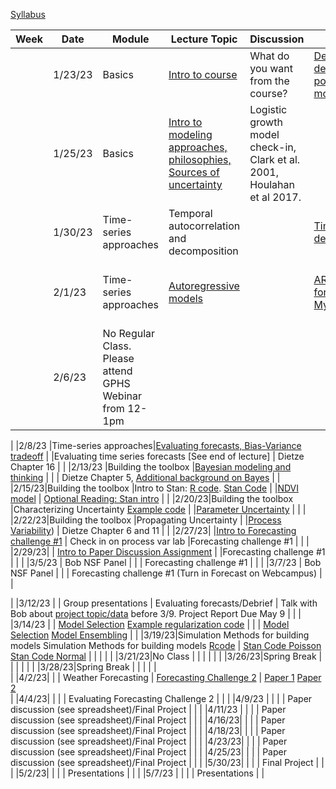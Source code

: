 [Syllabus](Syllabus.pdf)


|Week|Date   |Module                |Lecture Topic                                                     |Discussion                                                              |Lab                                                     |Reading                                                                                |
|----|-------|----------------------|------------------------------------------------------------------|------------------------------------------------------------------------|--------------------------------------------------------|---------------------------------------------------------------------------------------|
|    |1/23/23|Basics                |[Intro to course](lectures/Intro.pdf)                                                   |What do you want from the course?                                       |[Density-dependent population model](labs/intro2R.html) |                                                                                       |
|    |1/25/23|Basics                |[Intro to modeling approaches, philosophies, Sources of uncertainty](lectures/Lecture2.pdf)|Logistic growth model check-in, Clark et al. 2001, Houlahan et al 2017. |                                                        |[Clark et al. 2001](papers/Clark2001.pdf) , [Houlahan et al. 2017](papers/Houlahan2016.pdf)|
|    |1/30/23|Time-series approaches|Temporal autocorrelation and decomposition                        |                                                                        |[Time-series decomposition](labs/ts_decomp_autocorr.html)                              |                                                                                       |
|    |2/1/23 |Time-series approaches|[Autoregressive models](lectures/ARmodels.pdf)                                             |                                                                        |[AR model forecasting](labs/ARmodel.html),   [My code](https://github.com/bobshriver/UNR-EcoForecast/blob/main/lectures/AR1model.R)                    |[Optional Reading: NEON working with time](https://www.neonscience.org/resources/learning-hub/tutorials/introduction-working-time-series-data-text-formats-r)                                                                 |
|    |2/6/23|No Regular Class. Please attend GPHS Webinar from 12-1pm            |                                |                                                                        |                          |                                                                                       |

|    |2/8/23 |Time-series approaches|[Evaluating forecasts, Bias-Variance tradeoff](lectures/ModelValidation.pdf)                           |                                                                        |Evaluating time series forecasts [See end of lecture]                        |  Dietze Chapter 16                                                                                     |
|    |2/13/23 |Building the toolbox  |[Bayesian modeling and thinking](lectures/IntroToBayes.pdf)                                   |                                                                        |                                                        |         Dietze Chapter 5, [Additional background on Bayes](https://www.youtube.com/watch?v=HZGCoVF3YvM)                                                                             |
|    |2/15/23|Building the toolbox  |Intro to Stan: [R code](lectures/StanSetup.R). [Stan Code](lectures/StanExample.stan)                                                   |                                                                        |[NDVI model](labs/IntroToStan.html)                           |    [Optional Reading: Stan intro]( https://ourcodingclub.github.io/tutorials/stan-intro/)                                                                                  |
|    |2/20/23|Building the toolbox  |Characterizing Uncertainty    [Example code](lectures/StanSetup_Portal.R)                                    |                                                                        |[Parameter Uncertainty](labs/IntroToStan_2.html)                         |                                                                                       |
|    |2/22/23|Building the toolbox  |Propagating Uncertainty                                           |                                                                        |[Process Variability](labs/IntroToStan_3.html))                               |       Dietze Chapter 6 and 11                                                                                |
|    |2/27/23|                      |[Intro to Forecasting challenge #1](labs/challenge1.html)                                 |    Check in on process var lab                             |Forecasting challenge #1                                |                                                                                       |
|    |2/29/23|                      |                [Intro to Paper Discussion Assignment](labs/PaperAssignment.pdf)                        |                                                                        |Forecasting challenge #1                                |                                                                                       |
|    |3/5/23 |   Bob NSF Panel                  |                                                                 |                                                 | Forecasting challenge #1                                                   |                                                                                       |
|    |3/7/23 |   Bob NSF Panel                  |                                                                 |                                                 | Forecasting challenge #1     (Turn in Forecast on Webcampus)                                                  |                                                                                       |

|    |3/12/23 |           |       Group presentations                                                           |    Evaluating forecasts/Debrief                                                                       |                       Talk with Bob about [project topic/data](labs/Project.html) before 3/9. Project Report Due May 9                                  |                                                                                       |
|    |3/14/23 |                      |  [Model Selection](lectures/ModelSelection.pdf)    [Example regularization code](lectures/RegCode.stan)                                                       |                                                                        |                                                      |    [Model Selection](https://esajournals.onlinelibrary.wiley.com/doi/10.1002/ecy.3336)  [Model Ensembling](https://www.sciencedirect.com/science/article/pii/S016953470600303X?casa_token=E7l5YhfhaagAAAAA:_-WctoidjuF3bKB4Y5tSYui9mUetxllMJXeBfLUf3-qytccfE1sVNh9IbRv8lmH78PxVZqoxEBI)                                                                                  |
|    |3/19/23|Simulation Methods for building models      Simulation Methods for building models  [Rcode](lectures/SS/SSr.R)    |      [Stan Code Poisson](lectures/SS/StanSSPois.stan)    [Stan Code Normal](lectures/SS/StanSSNorm.stan)                                   |                                                                        |                          |                                                                                       |
|    |3/21/23|No Class                      |                                                                  |                                                                        |                                                         |                                                                                 |
|    |3/26/23|Spring Break          |                                                                  |                                                                        |                               |                                                                                       |
|    |3/28/23|Spring Break            |                                                                  |                                                 |                                                        |                                                                                       |                                                                             
|    |4/2/23|                           |                                                                 |       Weather Forecasting                                                                 |      [Forecasting Challenge 2](https://docs.google.com/document/d/1yba8Uy47tCvfJS3nrmyB5agzKL2i0E8Ro1yc9M9ehX4/edit)                                                |    [Paper 1](https://www.science.org/doi/10.1126/science.aav7274) [Paper 2](https://www.pnas.org/doi/epdf/10.1073/pnas.1716760115)       
|    |4/4/23|                      |                                                                  |                                                                        |                    Evaluating Forecasting Challenge 2                                        |                                                                                    |
|    |4/9/23 |                      |                                                                  |                                                                        |                        Paper discussion (see spreadsheet)/Final Project                                |                                                                            |
|    |4/11/23 |                      |                                                                  |                                                                        |                     Paper discussion (see spreadsheet)/Final Project                                       |                                                                            |
|    |4/16/23|                      |                                                                  |                                                                        |                        Paper discussion (see spreadsheet)/Final Project                                    |                                                          |
|    |4/18/23|                      |                                                                  |                                                                        |                             Paper discussion (see spreadsheet)/Final Project                               |                                                               |
|    |4/23/23|                      |                                                                  |                                                                        |                          Paper discussion (see spreadsheet)/Final Project                                  |                                                                  |
|    |4/25/23|                      |                                                                  |                                                                        |                         Paper discussion (see spreadsheet)/Final Project                                   |                                                                                |
|    |5/30/23|                      |                                                                  |                                                                        |                        Final Project                                   |                                                                        |
|    |5/2/23|                      |                                                                  |                                                                        |                       Presentations                                 |                                                                                   |
|    |5/7/23 |                      |                                                                  |                                                                   |                                   Presentations                     |                                                                                       |
